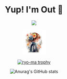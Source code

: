 <!--
**hybri-id/hybri-id** is a ✨ _special_ ✨ repository because its `README.md` (this file) appears on your GitHub profile.

Here are some ideas to get you started:

- 🔭 I’m currently working on ...
- 🌱 I’m currently learning ...
- 👯 I’m looking to collaborate on ...
- 🤔 I’m looking for help with ...
- 💬 Ask me about ...
- 📫 How to reach me: ...
- 😄 Pronouns: ...
- ⚡ Fun fact: ...
-->
<!-- PROJECT LOGO -->
<br />
<div align="center">

  <h1 align="center"> Yup! I'm Out 👋 </h1>

  ![](https://komarev.com/ghpvc/?username=hybri-id&color=blueviolet)
  
  <a href="https://github.com/hybri-id">
    <img src="H.png" alt="Logo" width="80" height="80">
  </a>

  <p align="center">
    
  [![ryo-ma trophy](https://github-profile-trophy.vercel.app/?username=hybri-id&theme=darkhub&no-frame=true)](https://github.com/hybri-id)

  ![Anurag's GitHub stats](https://github-readme-stats.vercel.app/api?username=hybri-id&show_icons=true&theme=transparent)

<!-- PROJECTS 
  <a href="https://github.com/hybri-id/xampp_tools">
    <img align="center" src="https://github-readme-stats.vercel.app/api/pin/?username=hybri-id&repo=xampp_tools"/>
  </a>
  <br />
  <br />
  <a href="https://github.com/hybri-id/ntpsync">
    <img align="center" src="https://github-readme-stats.vercel.app/api/pin/?username=hybri-id&repo=ntpsync"/>
  </a>
  <br />
  <br />
  <a href="https://github.com/hybri-id/scaling-fiesta">
    <img align="center" src="https://github-readme-stats.vercel.app/api/pin/?username=hybri-id&repo=scaling-fiesta"/>
  </a>
  </p>
</div>
-->
